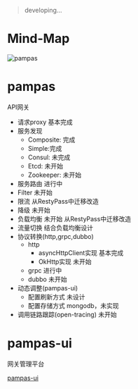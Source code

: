 > developing... 

# Mind-Map 

![pampas](https://raw.githubusercontent.com/darren-fu/scrip-paper/master/imgs/pampas_brain.png?token=AIbLTy0jezoiAZFcMyxVA2Ra8-i-YlNWks5clIq-wA%3D%3D)

# pampas
API网关  

- 请求proxy
    基本完成
- 服务发现
    - Composite: 完成
    - Simple:完成
    - Consul: 未完成
    - Etcd: 未开始
    - Zookeeper: 未开始
- 服务路由
    进行中
- Filter
    未开始
- 限流
    从RestyPass中迁移改造
- 降级
    未开始
- 负载均衡
    未开始 从RestyPass中迁移改造
- 流量切换
    结合负载均衡设计
- 协议转换(http,grpc,dubbo)
    - http 
        - asyncHttpClient实现 
            基本完成
        - OkHttp实现
            未开始
    - grpc
        进行中
    - dubbo
        未开始
- 动态调整(pampas-ui)
    - 配置刷新方式
        未设计
    - 配置存储方式
        mongodb，未实现
- 调用链路跟踪(open-tracing)
    未开始

# pampas-ui
网关管理平台

[pampas-ui](https://github.com/darren-fu/pampas-ui)


